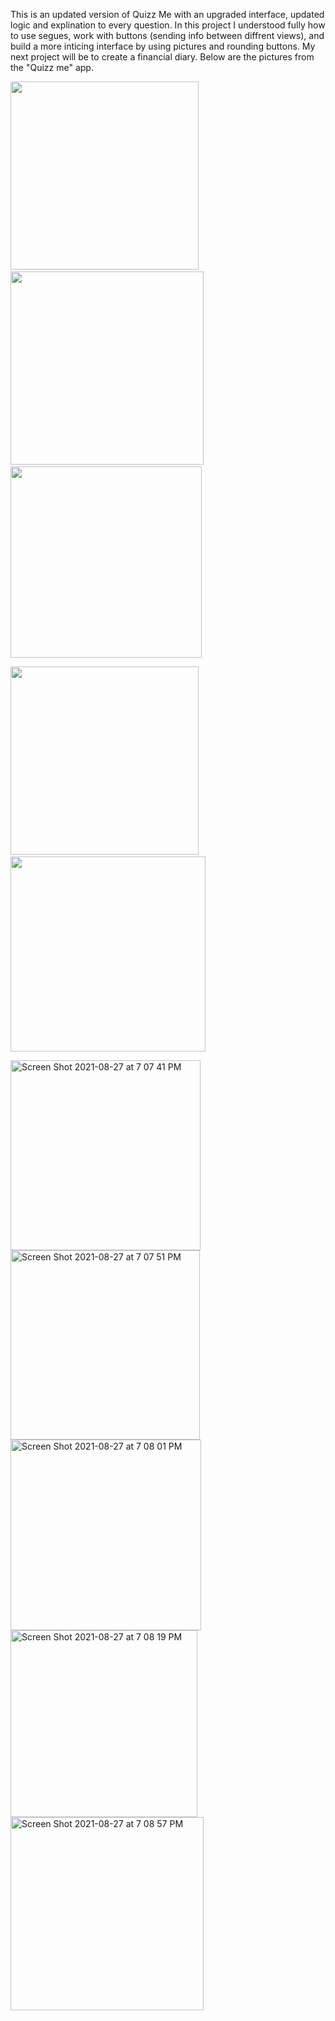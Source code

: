 This is an updated version of Quizz Me with an upgraded interface, updated logic and explination to every question. In this project I understood fully how to use 
segues, work with buttons (sending info between diffrent views), and build a more inticing interface by using pictures and rounding buttons. My next project will be 
to create a financial diary. Below are the pictures from the "Quizz me" app.


<p float="left">
  <img src="https://user-images.githubusercontent.com/67702241/131164489-70b8058e-51ac-4e7e-afa7-7e706dce1c69.png" width="301" />
  &nbsp;&nbsp;
  <img src="https://user-images.githubusercontent.com/67702241/131164494-edb220c0-afd9-439e-941a-f335908d7aff.png" width="309" /> 
  &nbsp;&nbsp;
  <img src="https://user-images.githubusercontent.com/67702241/131164501-31da4bb3-7fdd-46e2-9b8a-1dbd6c2d7c93.png"  width="306" />
</p>

<p float="left">
  <img src="https://user-images.githubusercontent.com/67702241/131164511-19d2860f-0eec-49ce-9ff5-16c0359a61af.png" width="301" />
  &nbsp;&nbsp;
  <img src="https://user-images.githubusercontent.com/67702241/131164516-184e4c9f-9363-4a8d-96ce-2e25d568f355.png" width="312" /> 
</p>



<img width="304" alt="Screen Shot 2021-08-27 at 7 07 41 PM" src="https://user-images.githubusercontent.com/67702241/131164489-70b8058e-51ac-4e7e-afa7-7e706dce1c69.png">
<img width="303" alt="Screen Shot 2021-08-27 at 7 07 51 PM" src="https://user-images.githubusercontent.com/67702241/131164494-edb220c0-afd9-439e-941a-f335908d7aff.png">
<img width="305" alt="Screen Shot 2021-08-27 at 7 08 01 PM" src="https://user-images.githubusercontent.com/67702241/131164501-31da4bb3-7fdd-46e2-9b8a-1dbd6c2d7c93.png">

<img width="299" alt="Screen Shot 2021-08-27 at 7 08 19 PM" src="https://user-images.githubusercontent.com/67702241/131164511-19d2860f-0eec-49ce-9ff5-16c0359a61af.png">
<img width="309" alt="Screen Shot 2021-08-27 at 7 08 57 PM" src="https://user-images.githubusercontent.com/67702241/131164516-184e4c9f-9363-4a8d-96ce-2e25d568f355.png">

